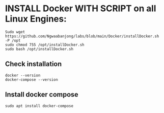 # INSTALL Docker WITH SCRIPT on all Linux Engines:
``````
Sudo wget https://github.com/Ngwaabanjong/labs/blob/main/Docker/installDocker.sh -P /opt
sudo chmod 755 /opt/installDocker.sh
sudo bash /opt/installDocker.sh
``````
## Check installation
``````
docker --version
docker-compose --version
``````

## Install docker compose
``````
sudo apt install docker-compose
``````
